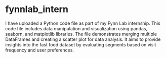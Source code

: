 # fynnlab_intern
I have uploaded a Python code file as part of my Fynn Lab internship. This code file includes data manipulation and visualization using pandas, seaborn, and matplotlib libraries. The file demonstrates merging multiple DataFrames and creating a scatter plot for data analysis. It aims to provide insights into the fast food dataset by evaluating segments based on visit frequency and user preferences.
